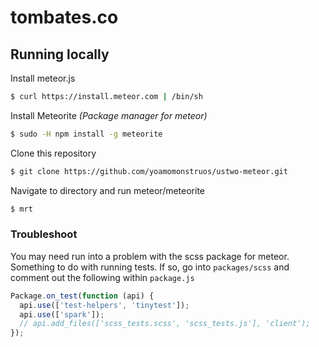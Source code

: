 # tombates.co

## Running locally

Install meteor.js

``` sh
$ curl https://install.meteor.com | /bin/sh
```

Install Meteorite *(Package manager for meteor)*

``` sh
$ sudo -H npm install -g meteorite
```

Clone this repository

``` sh
$ git clone https://github.com/yoamomonstruos/ustwo-meteor.git
```

Navigate to directory and run meteor/meteorite
``` sh
$ mrt
```

### Troubleshoot

You may need run into a problem with the scss package for meteor. Something to do with running tests. If so, go into `packages/scss` and comment out the following within `package.js`

``` js
Package.on_test(function (api) {
  api.use(['test-helpers', 'tinytest']);
  api.use(['spark']);
  // api.add_files(['scss_tests.scss', 'scss_tests.js'], 'client');
});
```

